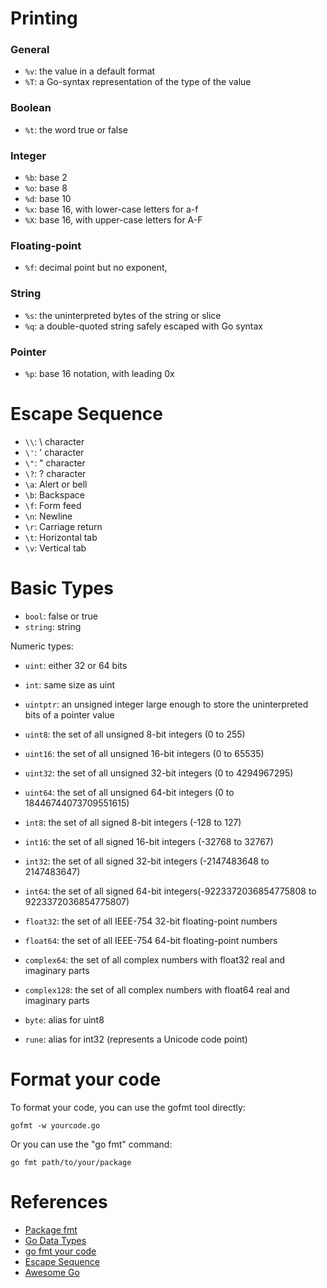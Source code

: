 # Printing

### General
- `%v`:	the value in a default format
- `%T`:	a Go-syntax representation of the type of the value

### Boolean
- `%t`:	the word true or false

### Integer
- `%b`:	base 2
- `%o`:	base 8
- `%d`:	base 10
- `%x`:	base 16, with lower-case letters for a-f
- `%X`:	base 16, with upper-case letters for A-F

### Floating-point
- `%f`:	decimal point but no exponent,

### String
- `%s`: the uninterpreted bytes of the string or slice
- `%q`:	a double-quoted string safely escaped with Go syntax

### Pointer
- `%p`: base 16 notation, with leading 0x

# Escape Sequence

- `\\`:	\ character
- `\'`:	' character
- `\"`:	" character
- `\?`:	? character
- `\a`:	Alert or bell
- `\b`:	Backspace
- `\f`:	Form feed
- `\n`:	Newline
- `\r`:	Carriage return
- `\t`:	Horizontal tab
- `\v`: Vertical tab

# Basic Types
- `bool`: false or true
- `string`: string

Numeric types:  
-  `uint`: either 32 or 64 bits
-  `int`: same size as uint
-  `uintptr`: an unsigned integer large enough to store the uninterpreted bits of a pointer value
-  `uint8`: the set of all unsigned  8-bit integers (0 to 255)
-  `uint16`: the set of all unsigned 16-bit integers (0 to 65535)
-  `uint32`: the set of all unsigned 32-bit integers (0 to 4294967295)
-  `uint64`: the set of all unsigned 64-bit integers (0 to 18446744073709551615)

-  `int8`: the set of all signed  8-bit integers (-128 to 127)
-  `int16`: the set of all signed 16-bit integers (-32768 to 32767)
-  `int32`: the set of all signed 32-bit integers (-2147483648 to 2147483647)
-  `int64`: the set of all signed 64-bit integers(-9223372036854775808 to 9223372036854775807)

-  `float32`: the set of all IEEE-754 32-bit floating-point numbers
-  `float64`: the set of all IEEE-754 64-bit floating-point numbers

-  `complex64`: the set of all complex numbers with float32 real and imaginary parts
-  `complex128`: the set of all complex numbers with float64 real and imaginary parts

-  `byte`: alias for uint8
-  `rune`: alias for int32 (represents a Unicode code point)

# Format your code
To format your code, you can use the gofmt tool directly:

```
gofmt -w yourcode.go
```

Or you can use the "go fmt" command:

```
go fmt path/to/your/package
```

# References
- [Package fmt](https://golang.org/pkg/fmt/)
- [Go Data Types](https://www.tutorialspoint.com/go/go_data_types.htm)
- [go fmt your code](https://blog.golang.org/go-fmt-your-code)
- [Escape Sequence](https://www.tutorialspoint.com/go/go_constants.htm)
- [Awesome Go](https://github.com/avelino/awesome-go)

